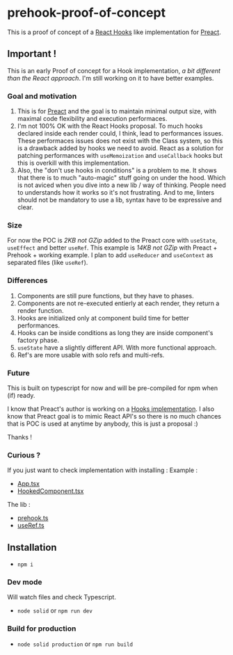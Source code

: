 # prehook-proof-of-concept
This is a proof of concept of a [React Hooks](https://reactjs.org/docs/hooks-reference.html) like implementation for [Preact](https://preactjs.com/).

## Important !
This is an early Proof of concept for a Hook implementation, *a bit different than the React approach*.
I'm still working on it to have better examples.

### Goal and motivation
1. This is for [Preact](https://preactjs.com/) and the goal is to maintain minimal output size, with maximal code flexibility and execution performaces.
2. I'm not 100% OK with the React Hooks proposal. To much hooks declared inside each render could, I think, lead to performances issues. These performaces issues does not exist with the Class system, so this is a drawback added by hooks we need to avoid.
React as a solution for patching performances with `useMemoization` and `useCallback` hooks but this is overkill with this implementation.
3. Also, the "don't use hooks in conditions" is a problem to me. It shows that there is to much "auto-magic" stuff going on under the hood. Which is not aviced when you dive into a new lib / way of thinking. People need to understands how it works so it's not frustrating. And to me, linters should not be mandatory to use a lib, syntax have to be expressive and clear.

### Size
For now the POC is *2KB not GZip* added to the Preact core with `useState`, `useEffect` and better `useRef`.
This example is *14KB not GZip* with Preact + Prehook + working example.
I plan to add `useReducer` and `useContext` as separated files (like `useRef`).

### Differences
1. Components are still pure functions, but they have to phases.
2. Components are not re-executed entierly at each render, they return a render function.
3. Hooks are initialized only at component build time for better performances.
4. Hooks can be inside conditions as long they are inside component's factory phase.
5. `useState` have a slightly different API. With more functional approach.
6. Ref's are more usable with solo refs and multi-refs.

### Future
This is built on typescript for now and will be pre-compiled for npm when (if) ready.

I know that Preact's author is working on a [Hooks implementation](https://twitter.com/_developit/status/1057426596779450368).
I also know that Preact goal is to mimic React API's so there is no much chances that is POC is used at anytime by anybody, this is just a proposal :)

Thanks !

### Curious ?

If you just want to check implementation with installing :
Example :
- [App.tsx](https://github.com/solid-js/prehook-proof-of-concept/blob/master/src/App.tsx)
- [HookedComponent.tsx](https://github.com/solid-js/prehook-proof-of-concept/blob/master/src/HookedComponent.tsx)

The lib :
- [prehook.ts](https://github.com/solid-js/prehook-proof-of-concept/blob/master/lib/prehook/prehook.ts)
- [useRef.ts](https://github.com/solid-js/prehook-proof-of-concept/blob/master/lib/prehook/useRef.ts)

## Installation

- `npm i`

### Dev mode
Will watch files and check Typescript.
- `node solid` or `npm run dev`

### Build for production
- `node solid production` or `npm run build`
